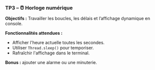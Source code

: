 ### TP3 – ⏰ Horloge numérique
**Objectifs :** Travailler les boucles, les délais et l’affichage dynamique en console.

**Fonctionnalités attendues :**
- Afficher l'heure actuelle toutes les secondes.
- Utiliser `Thread.sleep()` pour temporiser.
- Rafraîchir l'affichage dans le terminal.

**Bonus :** ajouter une alarme ou une minuterie.